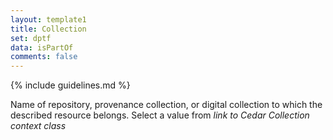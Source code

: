 ```yaml
---
layout: template1
title: Collection
set: dptf
data: isPartOf
comments: false
---
```


{% include guidelines.md %}

Name of repository, provenance collection, or digital collection to which the described resource belongs. Select a value from _link to Cedar Collection context class_
